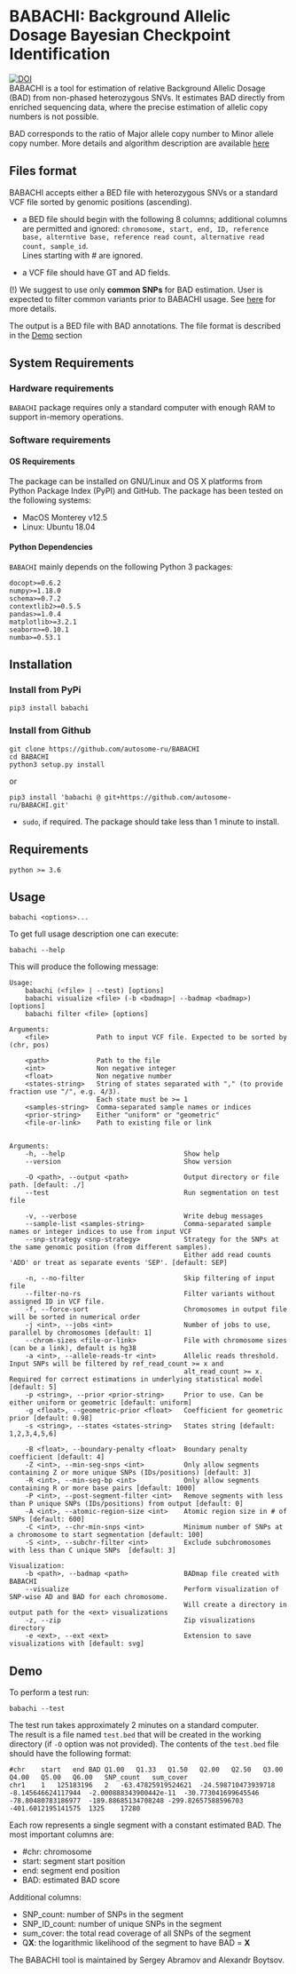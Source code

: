 # BABACHI: Background Allelic Dosage Bayesian Checkpoint Identification
[![DOI](https://zenodo.org/badge/255952669.svg)](https://zenodo.org/badge/latestdoi/255952669) <br>
BABACHI is a tool for estimation of relative Background Allelic Dosage (BAD) from
non-phased heterozygous SNVs. It estimates BAD directly from enriched sequencing data, where
the precise estimation of allelic copy numbers is not possible.

BAD corresponds to the ratio of Major allele copy number to Minor allele copy number. More details and algorithm description are available [here](https://www.nature.com/articles/s41467-021-23007-0)

## Files format
BABACHI accepts either a BED file with heterozygous SNVs or a standard VCF file sorted by genomic positions (ascending).
- a BED file should begin with the following 8 columns; additional columns are permitted and ignored:
```chromosome, start, end, ID, reference base, alterntive base, reference read count, alternative read count, sample_id```.<br>
Lines starting with # are ignored.

- a VCF file should have GT and AD fields. 

(!) We suggest to use only <b>common SNPs</b> for BAD estimation. User is expected to filter common variants prior to BABACHI usage. See [here](https://www.nature.com/articles/s41467-021-23007-0) for more details.

The output is a BED file with BAD annotations. The file format is described in the [Demo](#demo) section
## System Requirements
### Hardware requirements
`BABACHI` package requires only a standard computer with enough RAM to support in-memory operations.

### Software requirements
#### OS Requirements
The package can be installed on GNU/Linux and OS X platforms from Python Package Index (PyPI) and GitHub.
The package has been tested on the following systems:
+ MacOS Monterey v12.5
+ Linux: Ubuntu 18.04
#### Python Dependencies
`BABACHI` mainly depends on the following Python 3 packages:
```
docopt>=0.6.2
numpy>=1.18.0
schema>=0.7.2
contextlib2>=0.5.5
pandas>=1.0.4
matplotlib>=3.2.1
seaborn>=0.10.1
numba>=0.53.1
```
## Installation
### Install from PyPi
```
pip3 install babachi
```
### Install from Github
```
git clone https://github.com/autosome-ru/BABACHI
cd BABACHI
python3 setup.py install

```
or
```
pip3 install 'babachi @ git+https://github.com/autosome-ru/BABACHI.git'
```
- `sudo`, if required.
The package should take less than 1 minute to install.

## Requirements
```
python >= 3.6
```

## Usage
```
babachi <options>...
```
To get full usage description one can execute:
```
babachi --help
```
This will produce the following message:
```
Usage:
    babachi (<file> | --test) [options]
    babachi visualize <file> (-b <badmap>| --badmap <badmap>) [options]
    babachi filter <file> [options]

Arguments:
    <file>            Path to input VCF file. Expected to be sorted by (chr, pos)

    <path>            Path to the file
    <int>             Non negative integer
    <float>           Non negative number
    <states-string>   String of states separated with "," (to provide fraction use "/", e.g. 4/3).
                      Each state must be >= 1
    <samples-string>  Comma-separated sample names or indices
    <prior-string>    Either "uniform" or "geometric"
    <file-or-link>    Path to existing file or link


Arguments:
    -h, --help                              Show help
    --version                               Show version

    -O <path>, --output <path>              Output directory or file path. [default: ./]
    --test                                  Run segmentation on test file

    -v, --verbose                           Write debug messages
    --sample-list <samples-string>          Comma-separated sample names or integer indices to use from input VCF
    --snp-strategy <snp-strategy>           Strategy for the SNPs at the same genomic position (from different samples).
                                            Either add read counts 'ADD' or treat as separate events 'SEP'. [default: SEP]

    -n, --no-filter                         Skip filtering of input file
    --filter-no-rs                          Filter variants without assigned ID in VCF file.
    -f, --force-sort                        Chromosomes in output file will be sorted in numerical order
    -j <int>, --jobs <int>                  Number of jobs to use, parallel by chromosomes [default: 1]
    --chrom-sizes <file-or-link>            File with chromosome sizes (can be a link), default is hg38
    -a <int>, --allele-reads-tr <int>       Allelic reads threshold. Input SNPs will be filtered by ref_read_count >= x and
                                            alt_read_count >= x. Required for correct estimations in underlying statistical model [default: 5]
    -p <string>, --prior <prior-string>     Prior to use. Can be either uniform or geometric [default: uniform]
    -g <float>, --geometric-prior <float>   Coefficient for geometric prior [default: 0.98]
    -s <string>, --states <states-string>   States string [default: 1,2,3,4,5,6]

    -B <float>, --boundary-penalty <float>  Boundary penalty coefficient [default: 4]
    -Z <int>, --min-seg-snps <int>          Only allow segments containing Z or more unique SNPs (IDs/positions) [default: 3]
    -R <int>, --min-seg-bp <int>            Only allow segments containing R or more base pairs [default: 1000]
    -P <int>, --post-segment-filter <int>   Remove segments with less than P unique SNPs (IDs/positions) from output [default: 0]
    -A <int>, --atomic-region-size <int>    Atomic region size in # of SNPs [default: 600]
    -C <int>, --chr-min-snps <int>          Minimum number of SNPs at a chromosome to start segmentation [default: 100]
    -S <int>, --subchr-filter <int>         Exclude subchromosomes with less than C unique SNPs  [default: 3]

Visualization:
    -b <path>, --badmap <path>              BADmap file created with BABACHI
    --visualize                             Perform visualization of SNP-wise AD and BAD for each chromosome.
                                            Will create a directory in output path for the <ext> visualizations
    -z, --zip                               Zip visualizations directory
    -e <ext>, --ext <ext>                   Extension to save visualizations with [default: svg]
```

## Demo
To perform a test run:
```
babachi --test
```
The test run takes approximately 2 minutes on a standard computer.
<br>
The result is a file named `test.bed` that will be created in the working directory (if `-O` option was not provided).
The contents of the `test.bed` file should have the following format:
```
#chr	start	end	BAD	Q1.00	Q1.33	Q1.50	Q2.00	Q2.50	Q3.00	Q4.00	Q5.00	Q6.00	SNP_count	sum_cover
chr1	1	125183196	2	-63.47825919524621	-24.598710473939718	-8.145646624117944	-2.000888343900442e-11	-30.773041699645546	-78.80480783186977	-189.88685134708248	-299.82657588596703	-401.6012195141575	1325	17280
```
Each row represents a single segment with a constant estimated BAD. The most important columns are:
- \#chr:  chromosome
- start: segment start position
- end: segment end position
- BAD: estimated BAD score

Additional columns:
- SNP_count: number of SNPs in the segment
- SNP_ID_count: number of unique SNPs in the segment
- sum_cover: the total read coverage of all SNPs of the segment
- Q<b>X</b>: the logarithmic likelihood of the segment to have BAD = <b>X</b> 

The BABACHI tool is maintained by Sergey Abramov and Alexandr Boytsov.
